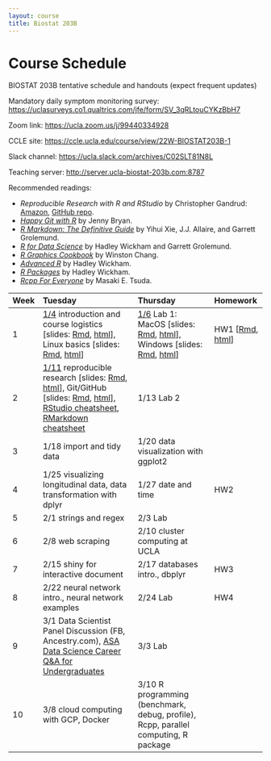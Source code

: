 ```yaml
---
layout: course
title: Biostat 203B
---
```


# Course Schedule

BIOSTAT 203B tentative schedule and handouts (expect frequent updates)

Mandatory daily symptom monitoring survey: <https://uclasurveys.co1.qualtrics.com/jfe/form/SV_3qRLtouCYKzBbH7>

Zoom link: <https://ucla.zoom.us/j/99440334928>

CCLE site: <https://ccle.ucla.edu/course/view/22W-BIOSTAT203B-1>

Slack channel: <https://ucla.slack.com/archives/C02SLT81N8L>

Teaching server: <http://server.ucla-biostat-203b.com:8787>

Recommended readings:  
* _Reproducible Research with R and RStudio_ by Christopher Gandrud: [Amazon](https://www.amazon.com/Reproducible-Research-Studio-Second-Chapman/dp/1498715370/ref=dp_ob_title_bk), [GitHub repo](https://github.com/christophergandrud/Rep-Res-Book).  
* [_Happy Git with R_](http://happygitwithr.com) by Jenny Bryan.  
* [_R Markdown: The Definitive Guide_](https://bookdown.org/yihui/rmarkdown/) by Yihui Xie, J.J. Allaire, and Garrett Grolemund.  
* [_R for Data Science_](http://r4ds.had.co.nz) by Hadley Wickham and Garrett Grolemund.  
* [_R Graphics Cookbook_](https://r-graphics.org) by Winston Chang.   
* [_Advanced R_](http://adv-r.had.co.nz) by Hadley Wickham.  
* [_R Packages_](http://r-pkgs.had.co.nz) by Hadley Wickham.  
* [_Rcpp For Everyone_](https://teuder.github.io/rcpp4everyone_en/) by Masaki E. Tsuda.  

| Week | Tuesday | Thursday | Homework |
|:-----------|:------------|:------------|:------------|
| 1 | [1/4](http://ucla-biostat-203b.github.io/2022winter/biostat203bwinter2022/2022/01/04/week1-day1.html) introduction and course logistics \[slides: [Rmd](https://raw.githubusercontent.com/ucla-biostat203b-2021winter/ucla-biostat203b-2021winter.github.io/master/slides/01-intro/intro.Rmd), [html](../slides/01-intro/intro.html)\], Linux basics \[slides: [Rmd](https://raw.githubusercontent.com/ucla-biostat203b-2021winter/ucla-biostat203b-2021winter.github.io/master/slides/02-linux/linux.Rmd), [html](../slides/02-linux/linux.html)\] | [1/6](http://ucla-biostat-203b.github.io/2022winter/biostat203bwinter2022/2022/01/06/week1-day2.html) Lab 1: MacOS \[slides: [Rmd](https://raw.githubusercontent.com/ucla-biostat203b-2021winter/ucla-biostat203b-2021winter.github.io/master/labs/lab01/lab01_macos.Rmd), [html](../labs/lab01/lab01_macos.html)\], Windows \[slides: [Rmd](https://raw.githubusercontent.com/ucla-biostat203b-2021winter/ucla-biostat203b-2021winter.github.io/master/labs/lab01/lab01_windows.Rmd), [html](../labs/lab01/lab01_windows.html)\] | HW1 \[[Rmd](https://github.com/ucla-biostat-203b/2022winter/raw/main/hw/hw1/hw1.Rmd), [html](../hw/hw1/hw1.html)\] |    
| 2 | [1/11](http://ucla-biostat-203b.github.io/2022winter/biostat203bwinter2022/2022/01/11/week2-day1.html) reproducible research \[slides: [Rmd](https://raw.githubusercontent.com/ucla-biostat203b-2021winter/ucla-biostat203b-2021winter.github.io/master/slides/03-repres/repres.Rmd), [html](../slides/03-repres/repres.html)\], Git/GitHub \[slides: [Rmd](https://raw.githubusercontent.com/ucla-biostat203b-2021winter/ucla-biostat203b-2021winter.github.io/master/slides/04-git/git.Rmd), [html](../slides/04-git/git.html)\], [RStudio cheatsheet](https://github.com/rstudio/cheatsheets/raw/main/rstudio-ide.pdf), [RMarkdown cheatsheet](https://github.com/rstudio/cheatsheets/raw/main/rmarkdown-2.0.pdf) | 1/13 Lab 2 | |    
| 3 | 1/18 import and tidy data | 1/20 data visualization with ggplot2 |  
| 4 | 1/25 visualizing longitudinal data, data transformation with dplyr | 1/27 date and time | HW2 |     
| 5 | 2/1 strings and regex | 2/3 Lab | |  
| 6 | 2/8 web scraping | 2/10  cluster computing at UCLA |  |    
| 7 | 2/15 shiny for interactive document | 2/17 databases intro., dbplyr | HW3 |    
| 8 | 2/22 neural network intro., neural network examples | 2/24 Lab | HW4 |    
| 9 | 3/1 Data Scientist Panel Discussion (FB, Ancestry.com), [ASA Data Science Career Q&A for Undergraduates](https://www.youtube.com/watch?v=Nd3fvAILfMk) | 3/3 Lab | |   
| 10 | 3/8 cloud computing with GCP, Docker | 3/10 R programming (benchmark, debug, profile), Rcpp, parallel computing, R package | | 

